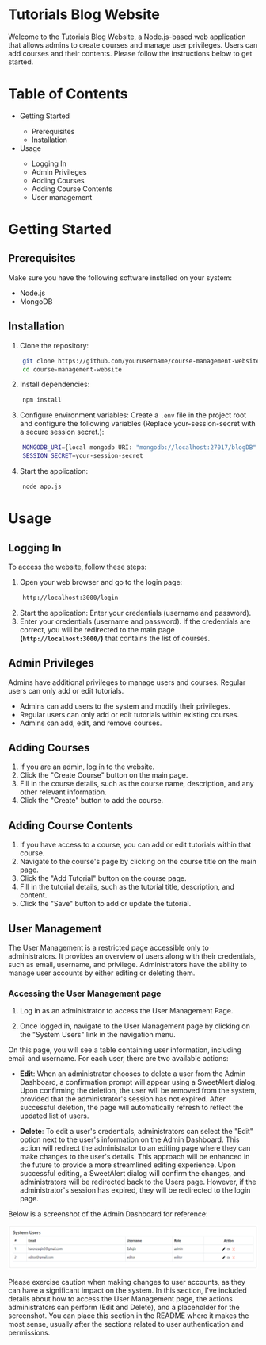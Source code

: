 # Tutorials Blog Website
Welcome to the Tutorials Blog Website, a Node.js-based web application that allows admins to create courses and manage user privileges. Users can add courses and their contents. Please follow the instructions below to get started.

# Table of Contents
<ul> 
    <li>Getting Started</li>
        <ul> 
            <li>Prerequisites</li>
            <li>Installation</li>
        </ul>
    <li>Usage</li>
        <ul> 
            <li>Logging In</li>
            <li>Admin Privileges</li>
            <li>Adding Courses</li>
            <li>Adding Course Contents</li>
            <li>User management</li>
        </ul>
</ul>

# Getting Started
## Prerequisites
Make sure you have the following software installed on your system:
<ul> 
    <li>Node.js</li>
    <li>MongoDB</li>
</ul>

## Installation
1. Clone the repository:
```bash
    git clone https://github.com/yourusername/course-management-website.git
    cd course-management-website
```
2. Install dependencies:
```bash
    npm install
```
3. Configure environment variables:
Create a `.env` file in the project root and configure the following variables
(Replace your-session-secret with a secure session secret.):
```bash
    MONGODB_URI={local mongodb URI: "mongodb://localhost:27017/blogDB" or online URI such as AWS}
    SESSION_SECRET=your-session-secret
```
4. Start the application:
```bash
    node app.js
```

# Usage
## Logging In
To access the website, follow these steps:
1. Open your web browser and go to the login page:
```bash
    http://localhost:3000/login
```
2. Start the application:
Enter your credentials (username and password).
3. Enter your credentials (username and password).
If the credentials are correct, you will be redirected to the main page <b>(`http://localhost:3000/`)</b> that contains the list of courses.

## Admin Privileges
Admins have additional privileges to manage users and courses. Regular users can only add or edit tutorials.

* Admins can add users to the system and modify their privileges.
* Regular users can only add or edit tutorials within existing courses.
* Admins can add, edit, and remove courses.

## Adding Courses
<ol>
    <li>If you are an admin, log in to the website.</li>
    <li>Click the "Create Course" button on the main page.</li>
    <li>Fill in the course details, such as the course name, description, and any other relevant information.</li>
    <li>Click the "Create" button to add the course.</li>
</ol>

## Adding Course Contents
<ol>
    <li>If you have access to a course, you can add or edit tutorials within that course.</li>
    <li>Navigate to the course's page by clicking on the course title on the main page.</li>
    <li>Click the "Add Tutorial" button on the course page.</li>
    <li>Fill in the tutorial details, such as the tutorial title, description, and content.</li>
    <li>Click the "Save" button to add or update the tutorial.</li>
</ol>

## User Management
The User Management is a restricted page accessible only to administrators. It provides an overview of users along with their credentials, such as email, username, and privilege. Administrators have the ability to manage user accounts by either editing or deleting them.

### Accessing the User Management page
1. Log in as an administrator to access the User Management Page.

2. Once logged in, navigate to the User Management page by clicking on the "System Users" link in the navigation menu.

On this page, you will see a table containing user information, including email and username. For each user, there are two available actions:

- **Edit**: When an administrator chooses to delete a user from the Admin Dashboard, a confirmation prompt will appear using a SweetAlert dialog. Upon confirming the deletion, the user will be removed from the system, provided that the administrator's session has not expired. After successful deletion, the page will automatically refresh to reflect the updated list of users.

- **Delete**: To edit a user's credentials, administrators can select the "Edit" option next to the user's information on the Admin Dashboard. This action will redirect the administrator to an editing page where they can make changes to the user's details. This approach will be enhanced in the future to provide a more streamlined editing experience. Upon successful editing, a SweetAlert dialog will confirm the changes, and administrators will be redirected back to the Users page. However, if the administrator's session has expired, they will be redirected to the login page.

Below is a screenshot of the Admin Dashboard for reference:

![User Management Page Screenshot](public/images/user-management-screenshot.PNG)

Please exercise caution when making changes to user accounts, as they can have a significant impact on the system.
In this section, I've included details about how to access the User Management page, the actions administrators can perform (Edit and Delete), and a placeholder for the screenshot. You can place this section in the README where it makes the most sense, usually after the sections related to user authentication and permissions.








